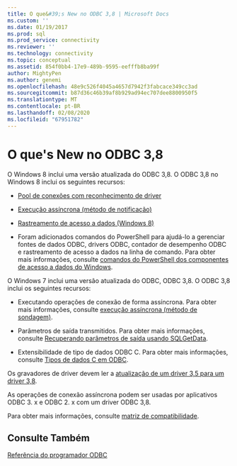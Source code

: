 ```yaml
---
title: O que&#39;s New no ODBC 3,8 | Microsoft Docs
ms.custom: ''
ms.date: 01/19/2017
ms.prod: sql
ms.prod_service: connectivity
ms.reviewer: ''
ms.technology: connectivity
ms.topic: conceptual
ms.assetid: 854f0bb4-17e9-489b-9595-eefffb8ba99f
author: MightyPen
ms.author: genemi
ms.openlocfilehash: 48e9c526f4045a4657d7942f3fabcace349cc3ad
ms.sourcegitcommit: b87d36c46b39af8b929ad94ec707dee8800950f5
ms.translationtype: MT
ms.contentlocale: pt-BR
ms.lasthandoff: 02/08/2020
ms.locfileid: "67951782"
---
```

# <a name="what39s-new-in-odbc-38"></a>O que&#39;s New no ODBC 3,8
O Windows 8 inclui uma versão atualizada do ODBC 3,8. O ODBC 3,8 no Windows 8 inclui os seguintes recursos:  
  
-   [Pool de conexões com reconhecimento de driver](../../odbc/reference/develop-app/driver-aware-connection-pooling.md)  
  
-   [Execução assíncrona (método de notificação)](../../odbc/reference/develop-app/asynchronous-execution-notification-method.md)  
  
-   [Rastreamento de acesso a dados (Windows 8)](https://msdn.microsoft.com/library/windows/desktop/hh829624.aspx)  
  
-   Foram adicionados comandos do PowerShell para ajudá-lo a gerenciar fontes de dados ODBC, drivers ODBC, contador de desempenho ODBC e rastreamento de acesso a dados na linha de comando.  Para obter mais informações, consulte [comandos do PowerShell dos componentes de acesso a dados do Windows](https://msdn.microsoft.com/library/windows/desktop/jj134064.aspx).  
  
 O Windows 7 inclui uma versão atualizada do ODBC, ODBC 3,8. O ODBC 3,8 inclui os seguintes recursos:  
  
-   Executando operações de conexão de forma assíncrona. Para obter mais informações, consulte [execução assíncrona (método de sondagem)](../../odbc/reference/develop-app/asynchronous-execution-polling-method.md).  
  
-   Parâmetros de saída transmitidos. Para obter mais informações, consulte [Recuperando parâmetros de saída usando SQLGetData](../../odbc/reference/develop-app/retrieving-output-parameters-using-sqlgetdata.md).  
  
-   Extensibilidade de tipo de dados ODBC C. Para obter mais informações, consulte [Tipos de dados C em ODBC](../../odbc/reference/develop-app/c-data-types-in-odbc.md).  
  
 Os gravadores de driver devem ler a [atualização de um driver 3,5 para um driver 3,8](../../odbc/reference/develop-driver/upgrading-a-3-5-driver-to-a-3-8-driver.md).  
  
 As operações de conexão assíncrona podem ser usadas por aplicativos ODBC 3. x e ODBC 2. x com um driver ODBC 3,8.  
  
 Para obter mais informações, consulte [matriz de compatibilidade](../../odbc/reference/develop-app/compatibility-matrix.md).  
  
## <a name="see-also"></a>Consulte Também  
 [Referência do programador ODBC](../../odbc/reference/odbc-programmer-s-reference.md)
